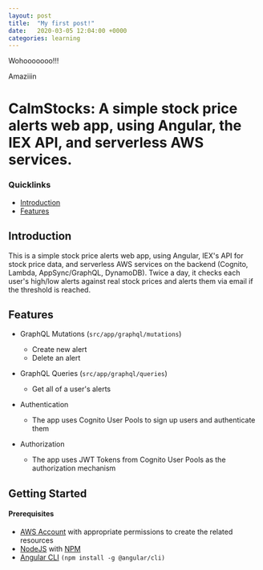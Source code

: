 ```yaml
---
layout: post
title:  "My first post!"
date:   2020-03-05 12:04:00 +0000
categories: learning
---
```

Wohooooooo!!!

Amaziiin




# CalmStocks: A simple stock price alerts web app, using Angular, the IEX API, and serverless AWS services.

### Quicklinks
 - [Introduction](#introduction)
 - [Features](#features)

## Introduction

This is a simple stock price alerts web app, using Angular, IEX's API for stock price data, and serverless AWS services on the backend (Cognito, Lambda, AppSync/GraphQL, DynamoDB). Twice a day, it checks each user's high/low alerts against real stock prices and alerts them via email if the threshold is reached.

## Features

- GraphQL Mutations (`src/app/graphql/mutations`)
  - Create new alert
  - Delete an alert

- GraphQL Queries (`src/app/graphql/queries`)
  - Get all of a user's alerts

- Authentication
  - The app uses Cognito User Pools to sign up users and authenticate them
  
- Authorization
  - The app uses JWT Tokens from Cognito User Pools as the authorization mechanism

## Getting Started

#### Prerequisites

* [AWS Account](https://aws.amazon.com/mobile/details) with appropriate permissions to create the related resources
* [NodeJS](https://nodejs.org/en/download/) with [NPM](https://docs.npmjs.com/getting-started/installing-node)
* [Angular CLI](https://github.com/angular/angular-cli) `(npm install -g @angular/cli)`
